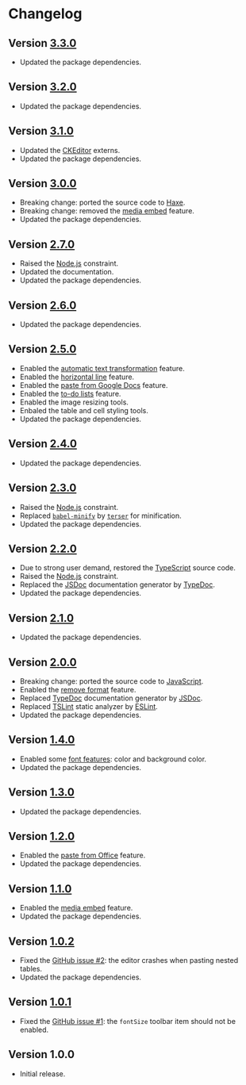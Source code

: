 # Changelog

## Version [3.3.0](https://github.com/mc2it/rich-text-editor/compare/v3.2.0...v3.3.0)
- Updated the package dependencies.

## Version [3.2.0](https://github.com/mc2it/rich-text-editor/compare/v3.1.0...v3.2.0)
- Updated the package dependencies.

## Version [3.1.0](https://github.com/mc2it/rich-text-editor/compare/v3.0.0...v3.1.0)
- Updated the [CKEditor](https://ckeditor.com/ckeditor-5) externs.
- Updated the package dependencies.

## Version [3.0.0](https://github.com/mc2it/rich-text-editor/compare/v2.7.0...v3.0.0)
- Breaking change: ported the source code to [Haxe](https://haxe.org).
- Breaking change: removed the [media embed](https://ckeditor.com/docs/ckeditor5/latest/features/media-embed.html) feature.
- Updated the package dependencies.

## Version [2.7.0](https://github.com/mc2it/rich-text-editor/compare/v2.6.0...v2.7.0)
- Raised the [Node.js](https://nodejs.org) constraint.
- Updated the documentation.
- Updated the package dependencies.

## Version [2.6.0](https://github.com/mc2it/rich-text-editor/compare/v2.5.0...v2.6.0)
- Updated the package dependencies.

## Version [2.5.0](https://github.com/mc2it/rich-text-editor/compare/v2.4.0...v2.5.0)
- Enabled the [automatic text transformation](https://ckeditor.com/docs/ckeditor5/latest/features/text-transformation.html) feature.
- Enabled the [horizontal line](https://ckeditor.com/docs/ckeditor5/latest/features/horizontal-line.html) feature.
- Enabled the [paste from Google Docs](https://ckeditor.com/docs/ckeditor5/latest/features/pasting/paste-from-google-docs.html) feature.
- Enabled the [to-do lists](https://ckeditor.com/docs/ckeditor5/latest/features/todo-lists.html) feature.
- Enabled the image resizing tools.
- Enbaled the table and cell styling tools.
- Updated the package dependencies.

## Version [2.4.0](https://github.com/mc2it/rich-text-editor/compare/v2.3.0...v2.4.0)
- Updated the package dependencies.

## Version [2.3.0](https://github.com/mc2it/rich-text-editor/compare/v2.2.0...v2.3.0)
- Raised the [Node.js](https://nodejs.org) constraint.
- Replaced [`babel-minify`](https://github.com/babel/minify) by [`terser`](https://terser.org) for minification.
- Updated the package dependencies.

## Version [2.2.0](https://github.com/mc2it/rich-text-editor/compare/v2.1.0...v2.2.0)
- Due to strong user demand, restored the [TypeScript](https://www.typescriptlang.org) source code.
- Raised the [Node.js](https://nodejs.org) constraint.
- Replaced the [JSDoc](https://jsdoc.app) documentation generator by [TypeDoc](https://typedoc.org).
- Updated the package dependencies.

## Version [2.1.0](https://github.com/mc2it/rich-text-editor/compare/v2.0.0...v2.1.0)
- Updated the package dependencies.

## Version [2.0.0](https://github.com/mc2it/rich-text-editor/compare/v1.4.0...v2.0.0)
- Breaking change: ported the source code to [JavaScript](https://developer.mozilla.org/en-US/docs/Web/JavaScript).
- Enabled the [remove format](https://ckeditor.com/docs/ckeditor5/latest/features/remove-format.html) feature.
- Replaced [TypeDoc](https://typedoc.org) documentation generator by [JSDoc](https://jsdoc.app).
- Replaced [TSLint](https://palantir.github.io/tslint) static analyzer by [ESLint](https://eslint.org).
- Updated the package dependencies.

## Version [1.4.0](https://github.com/mc2it/rich-text-editor/compare/v1.3.0...v1.4.0)
- Enabled some [font features](https://ckeditor.com/docs/ckeditor5/latest/features/font.html): color and background color.
- Updated the package dependencies.

## Version [1.3.0](https://github.com/mc2it/rich-text-editor/compare/v1.2.0...v1.3.0)
- Updated the package dependencies.

## Version [1.2.0](https://github.com/mc2it/rich-text-editor/compare/v1.1.0...v1.2.0)
- Enabled the [paste from Office](https://ckeditor.com/docs/ckeditor5/latest/features/paste-from-word.html) feature.
- Updated the package dependencies.

## Version [1.1.0](https://github.com/mc2it/rich-text-editor/compare/v1.0.2...v1.1.0)
- Enabled the [media embed](https://ckeditor.com/docs/ckeditor5/latest/features/media-embed.html) feature.
- Updated the package dependencies.

## Version [1.0.2](https://github.com/mc2it/rich-text-editor/compare/v1.0.1...v1.0.2)
- Fixed the [GitHub issue #2](https://github.com/mc2it/rich-text-editor/issues/2): the editor crashes when pasting nested tables.
- Updated the package dependencies.

## Version [1.0.1](https://github.com/mc2it/rich-text-editor/compare/v1.0.0...v1.0.1)
- Fixed the [GitHub issue #1](https://github.com/mc2it/rich-text-editor/issues/1): the `fontSize` toolbar item should not be enabled.

## Version 1.0.0
- Initial release.
